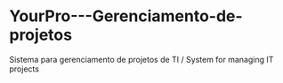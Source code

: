 # YourPro---Gerenciamento-de-projetos
Sistema para gerenciamento de projetos de TI / System for managing IT projects
